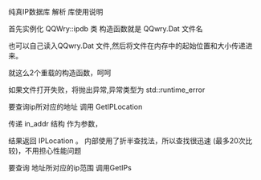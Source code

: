  纯真IP数据库 解析 库使用说明

首先实例化 QQWry::ipdb 类
构造函数就是 QQwry.Dat 文件名

也可以自己读入QQwry.Dat 文件,然后将文件在内存中的起始位置和大小传递进来。

就这么2个重载的构造函数，呵呵

如果文件打开失败，将抛出异常,异常类型为 std::runtime_error


要查询ip所对应的地址
调用 GetIPLocation

传递 in_addr 结构
作为参数，

结果返回 IPLocation 。
内部使用了折半查找法，所以查找很迅速 (最多20次比较)，不用担心性能问题


要查询 地址所对应的ip范围
调用GetIPs
